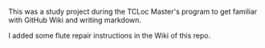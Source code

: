 This was a study project during the TCLoc Master's program to get familiar with GitHub Wiki and writing markdown. 

I added some flute repair instructions in the Wiki of this repo.
